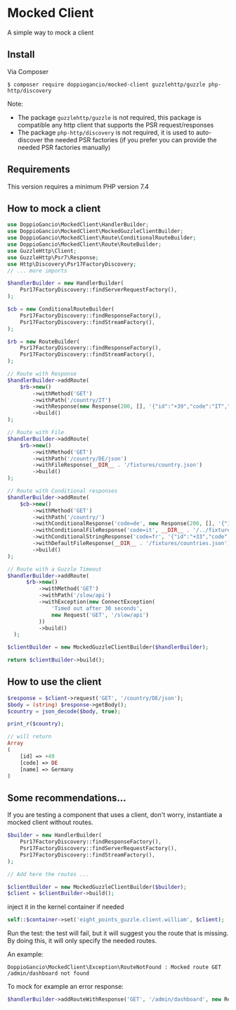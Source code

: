 # Mocked Client
A simple way to mock a client

## Install
Via Composer

```shell
$ composer require doppiogancio/mocked-client guzzlehttp/guzzle php-http/discovery
```

Note:
- The package `guzzlehttp/guzzle` is not required, 
  this package is compatible any http client that supports the PSR request/responses  
- The package `php-http/discovery` is not required, it is used to auto-discover the needed PSR factories
  (if you prefer you can provide the needed PSR factories manually)

## Requirements
This version requires a minimum PHP version 7.4

## How to mock a client
```php
use DoppioGancio\MockedClient\HandlerBuilder;
use DoppioGancio\MockedClient\MockedGuzzleClientBuilder;
use DoppioGancio\MockedClient\Route\ConditionalRouteBuilder;
use DoppioGancio\MockedClient\Route\RouteBuilder;
use GuzzleHttp\Client;
use GuzzleHttp\Psr7\Response;
use Http\Discovery\Psr17FactoryDiscovery;
// ... more imports

$handlerBuilder = new HandlerBuilder(
    Psr17FactoryDiscovery::findServerRequestFactory(),
);

$cb = new ConditionalRouteBuilder(
    Psr17FactoryDiscovery::findResponseFactory(),
    Psr17FactoryDiscovery::findStreamFactory(),
);

$rb = new RouteBuilder(
    Psr17FactoryDiscovery::findResponseFactory(),
    Psr17FactoryDiscovery::findStreamFactory(),
);

// Route with Response
$handlerBuilder->addRoute(
    $rb->new()
        ->withMethod('GET')
        ->withPath('/country/IT')
        ->withResponse(new Response(200, [], '{"id":"+39","code":"IT","name":"Italy"}'))
        ->build()
);

// Route with File
$handlerBuilder->addRoute(
    $rb->new()
        ->withMethod('GET')
        ->withPath('/country/DE/json')
        ->withFileResponse(__DIR__ . '/fixtures/country.json')
        ->build()
);

// Route with Conditional responses
$handlerBuilder->addRoute(
    $cb->new()
        ->withMethod('GET')
        ->withPath('/country/')
        ->withConditionalResponse('code=de', new Response(200, [], '{"id":"+49","code":"DE","name":"Germany"}'))
        ->withConditionalFileResponse('code=it', __DIR__ . '/../fixtures/country_it.json')
        ->withConditionalStringResponse('code=fr', '{"id":"+33","code":"FR","name":"France"}')
        ->withDefaultFileResponse(__DIR__ . '/fixtures/countries.json')
        ->build()
);

// Route with a Guzzle Timeout
$handlerBuilder->addRoute(
      $rb->new()
          ->withMethod('GET')
          ->withPath('/slow/api')
          ->withException(new ConnectException(
              'Timed out after 30 seconds',
              new Request('GET', '/slow/api')
          ))
          ->build()
  );

$clientBuilder = new MockedGuzzleClientBuilder($handlerBuilder);

return $clientBuilder->build();
```

## How to use the client
```php
$response = $client->request('GET', '/country/DE/json');
$body = (string) $response->getBody();
$country = json_decode($body, true);

print_r($country);

// will return
Array
(
    [id] => +49
    [code] => DE
    [name] => Germany
)
```

## Some recommendations...
If you are testing a component that uses a client, don't worry, instantiate a mocked client without routes.
```php
$builder = new HandlerBuilder(
    Psr17FactoryDiscovery::findResponseFactory(),
    Psr17FactoryDiscovery::findServerRequestFactory(),
    Psr17FactoryDiscovery::findStreamFactory(),
);

// Add here the routes ...

$clientBuilder = new MockedGuzzleClientBuilder($builder);
$client = $clientBuilder->build();
```

inject it in the kernel container if needed
```php
self::$container->set('eight_points_guzzle.client.william', $client);
```

Run the test: the test will fail, but it will suggest you the route that is missing. 
By doing this, it will only specify the needed routes.

An example:
```shell
DoppioGancio\MockedClient\Exception\RouteNotFound : Mocked route GET /admin/dashboard not found
```

To mock for example an error response:
```php
$handlerBuilder->addRouteWithResponse('GET', '/admin/dashboard', new Response(401));
```
